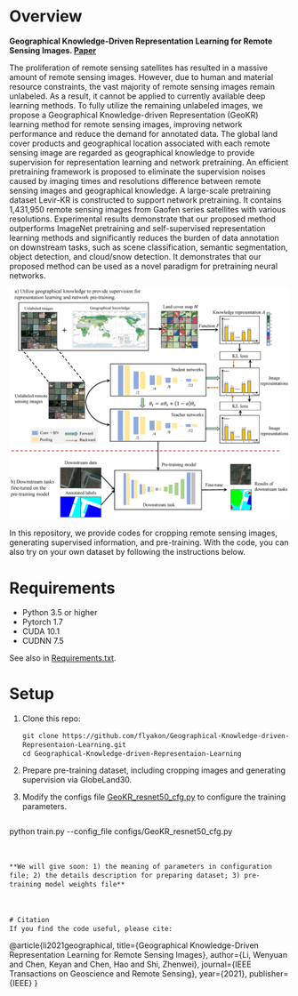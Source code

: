 # Overview

__Geographical Knowledge-Driven Representation Learning for Remote Sensing Images. [Paper](<https://ieeexplore.ieee.org/abstract/document/9559903>)__

The proliferation of remote sensing satellites has resulted in a massive amount of remote sensing images. However, due to human and material resource constraints, the vast majority of remote sensing images remain unlabeled. As a result, it cannot be applied to currently available deep learning methods. To fully utilize the remaining unlabeled images, we propose a Geographical Knowledge-driven Representation (GeoKR) learning method for remote sensing images, improving network performance and reduce the demand for annotated data. The global land cover products and geographical location associated with each remote sensing image are regarded as geographical knowledge to provide supervision for representation learning and network pretraining. An efficient pretraining framework is proposed to eliminate the supervision noises caused by imaging times and resolutions difference between remote sensing images and geographical knowledge. A large-scale pretraining dataset Levir-KR is constructed to support network pretraining. It contains 1,431,950 remote sensing images from Gaofen series satellites with various resolutions. Experimental results demonstrate that our proposed method outperforms ImageNet pretraining and self-supervised representation learning methods and significantly reduces the burden of data annotation on downstream tasks, such as scene classification, semantic segmentation, object detection, and cloud/snow detection. It demonstrates that our proposed method can be used as a novel paradigm for pretraining neural networks. 

![Overview](fig/overview.png)

In this repository, we provide codes for cropping remote sensing images, generating supervised information, and pre-training. With the code, you can also try on your own dataset by following the instructions below.

# Requirements

- Python 3.5 or higher
- Pytorch 1.7
- CUDA 10.1
- CUDNN 7.5

See also in [Requirements.txt](requirements.txt).

# Setup

1. Clone this repo:

   ```
   git clone https://github.com/flyakon/Geographical-Knowledge-driven-Representaion-Learning.git
   cd Geographical-Knowledge-driven-Representaion-Learning
   ```

2. Prepare pre-training dataset, including cropping images and generating supervision via GlobeLand30.


3. Modify the configs file [GeoKR_resnet50_cfg.py](configs/GeoKR_resnet50_cfg.py) to configure the training parameters.

   ```shell
python train.py --config_file configs/GeoKR_resnet50_cfg.py
   ```
   

**We will give soon: 1) the meaning of parameters in configuration file; 2) the details description for preparing dataset; 3) pre-training model weights file**



# Citation
If you find the code useful, please cite:

```
@article{li2021geographical,
  title={Geographical Knowledge-Driven Representation Learning for Remote Sensing Images},
  author={Li, Wenyuan and Chen, Keyan and Chen, Hao and Shi, Zhenwei},
  journal={IEEE Transactions on Geoscience and Remote Sensing},
  year={2021},
  publisher={IEEE}
}
```

